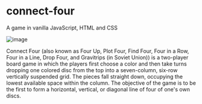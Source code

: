 # connect-four
A game in vanilla JavaScript, HTML and CSS

![image](https://github.com/jadhavanushka/connect-four/assets/104165311/75463c17-a4ad-427f-82f0-9d1b27012660)

Connect Four (also known as Four Up, Plot Four, Find Four, Four in a Row, Four in a Line, Drop Four, and Gravitrips (in Soviet Union)) is a two-player board game in which the players first choose a color and then take turns dropping one colored disc from the top into a seven-column, six-row vertically suspended grid. The pieces fall straight down, occupying the lowest available space within the column. The objective of the game is to be the first to form a horizontal, vertical, or diagonal line of four of one's own discs.

